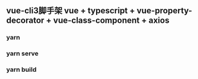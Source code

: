 
## vue-cli3脚手架 vue + typescript + vue-property-decorator + vue-class-component + axios

### yarn

### yarn serve

### yarn build
